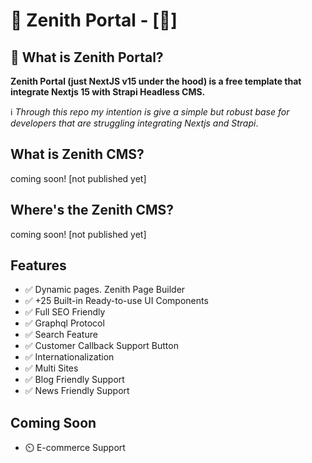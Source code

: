 # 🚀 Zenith Portal - [🚧]

## 🚀 What is Zenith Portal?

**Zenith Portal (just NextJS v15 under the hood) is a free template that integrate Nextjs 15 with Strapi Headless CMS.**

ℹ️   *Through this repo my intention is give a simple but robust base for developers that are struggling integrating Nextjs and Strapi*.

## What is Zenith CMS?

coming soon! [not published yet]

## Where's the Zenith CMS?

coming soon! [not published yet]

## Features

- ✅    Dynamic pages. Zenith Page Builder
- ✅    +25 Built-in Ready-to-use UI Components
- ✅    Full SEO Friendly
- ✅    Graphql Protocol
- ✅    Search Feature
- ✅    Customer Callback Support Button
- ✅    Internationalization
- ✅    Multi Sites
- ✅    Blog Friendly Support
- ✅    News Friendly Support

## Coming Soon

- ⏲️    E-commerce Support
